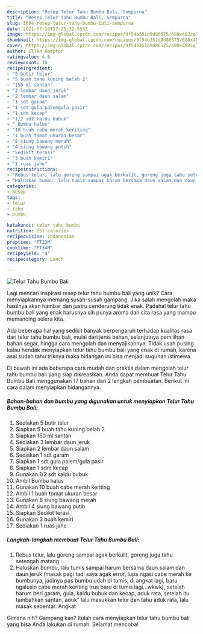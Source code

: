 ```yaml
---
description: "Resep Telur Tahu Bumbu Bali, Sempurna"
title: "Resep Telur Tahu Bumbu Bali, Sempurna"
slug: 1694-resep-telur-tahu-bumbu-bali-sempurna
date: 2021-07-16T17:25:32.555Z
image: https://img-global.cpcdn.com/recipes/9f54b351d9d86575/680x482cq70/telur-tahu-bumbu-bali-foto-resep-utama.jpg
thumbnail: https://img-global.cpcdn.com/recipes/9f54b351d9d86575/680x482cq70/telur-tahu-bumbu-bali-foto-resep-utama.jpg
cover: https://img-global.cpcdn.com/recipes/9f54b351d9d86575/680x482cq70/telur-tahu-bumbu-bali-foto-resep-utama.jpg
author: Ellen Hampton
ratingvalue: 4.8
reviewcount: 10
recipeingredient:
- "5 butir telur"
- "5 buah tahu kuning belah 2"
- "150 ml santan"
- "3 lembar daun jeruk"
- "2 lembar daun salam"
- "1 sdt garam"
- "1 sdt gula palemgula pasir"
- "1 sdm kecap"
- "1/2 sdt kaldu bubuk"
- " Bumbu halus"
- "10 buah cabe merah keriting"
- "1 buah tomat ukuran besar"
- "8 siung bawang merah"
- "4 siung bawang putih"
- "Sedikit terasi"
- "3 buah kemiri"
- "1 ruas jahe"
recipeinstructions:
- "Rebus telur, lalu goreng sampai agak berkulit, goreng juga tahu setengah matang"
- "Haluskan bumbu, lalu tumis sampai harum bersama daun salam dan daun jeruk (masak pagi tadi saya agak error, lupa ngasi cabe merah ke bumbunya, jadinya pas bumbu udah di tumis, di angkat lagi, baru ngalusin cabe merah keriting trus baru di tumis lagi...wkwk), setelah harum beri garam, gula, kaldu bubuk dan kecap, aduk rata, setelah itu tambahkan santan, aduk&#34; lalu masukkan telur dan tahu aduk rata, lalu masak sebentar. Angkat"
categories:
- Resep
tags:
- telur
- tahu
- bumbu

katakunci: telur tahu bumbu 
nutrition: 251 calories
recipecuisine: Indonesian
preptime: "PT23M"
cooktime: "PT34M"
recipeyield: "4"
recipecategory: Lunch

---
```



![Telur Tahu Bumbu Bali](https://img-global.cpcdn.com/recipes/9f54b351d9d86575/680x482cq70/telur-tahu-bumbu-bali-foto-resep-utama.jpg)

Lagi mencari inspirasi resep telur tahu bumbu bali yang unik? Cara menyiapkannya memang susah-susah gampang. Jika salah mengolah maka hasilnya akan hambar dan justru cenderung tidak enak. Padahal telur tahu bumbu bali yang enak harusnya sih punya aroma dan cita rasa yang mampu memancing selera kita.

Ada beberapa hal yang sedikit banyak berpengaruh terhadap kualitas rasa dari telur tahu bumbu bali, mulai dari jenis bahan, selanjutnya pemilihan bahan segar, hingga cara mengolah dan menyajikannya. Tidak usah pusing kalau hendak menyiapkan telur tahu bumbu bali yang enak di rumah, karena asal sudah tahu triknya maka hidangan ini bisa menjadi suguhan istimewa.




Di bawah ini ada beberapa cara mudah dan praktis dalam mengolah telur tahu bumbu bali yang siap dikreasikan. Anda dapat membuat Telur Tahu Bumbu Bali menggunakan 17 bahan dan 2 langkah pembuatan. Berikut ini cara dalam menyiapkan hidangannya.

<!--inarticleads1-->

##### Bahan-bahan dan bumbu yang digunakan untuk menyiapkan Telur Tahu Bumbu Bali:

1. Sediakan 5 butir telur
1. Siapkan 5 buah tahu kuning belah 2
1. Siapkan 150 ml santan
1. Sediakan 3 lembar daun jeruk
1. Siapkan 2 lembar daun salam
1. Sediakan 1 sdt garam
1. Siapkan 1 sdt gula palem/gula pasir
1. Siapkan 1 sdm kecap
1. Gunakan 1/2 sdt kaldu bubuk
1. Ambil  Bumbu halus
1. Gunakan 10 buah cabe merah keriting
1. Ambil 1 buah tomat ukuran besar
1. Gunakan 8 siung bawang merah
1. Ambil 4 siung bawang putih
1. Siapkan Sedikit terasi
1. Gunakan 3 buah kemiri
1. Sediakan 1 ruas jahe




<!--inarticleads2-->

##### Langkah-langkah membuat Telur Tahu Bumbu Bali:

1. Rebus telur, lalu goreng sampai agak berkulit, goreng juga tahu setengah matang
1. Haluskan bumbu, lalu tumis sampai harum bersama daun salam dan daun jeruk (masak pagi tadi saya agak error, lupa ngasi cabe merah ke bumbunya, jadinya pas bumbu udah di tumis, di angkat lagi, baru ngalusin cabe merah keriting trus baru di tumis lagi...wkwk), setelah harum beri garam, gula, kaldu bubuk dan kecap, aduk rata, setelah itu tambahkan santan, aduk&#34; lalu masukkan telur dan tahu aduk rata, lalu masak sebentar. Angkat




Gimana nih? Gampang kan? Itulah cara menyiapkan telur tahu bumbu bali yang bisa Anda lakukan di rumah. Selamat mencoba!
